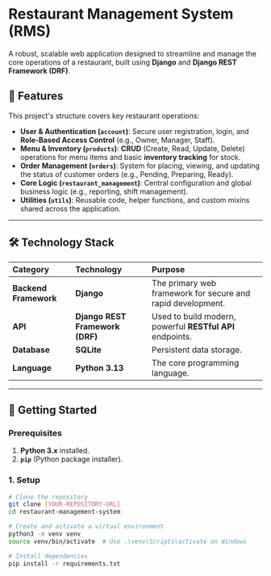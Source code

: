 # Restaurant Management System (RMS)

A robust, scalable web application designed to streamline and manage the core operations of a restaurant, built using **Django** and **Django REST Framework (DRF)**.

## 🌟 Features

This project's structure covers key restaurant operations:

* **User & Authentication (`account`)**: Secure user registration, login, and **Role-Based Access Control** (e.g., Owner, Manager, Staff).
* **Menu & Inventory (`products`)**: **CRUD** (Create, Read, Update, Delete) operations for menu items and basic **inventory tracking** for stock.
* **Order Management (`orders`)**: System for placing, viewing, and updating the status of customer orders (e.g., Pending, Preparing, Ready).
* **Core Logic (`restaurant_management`)**: Central configuration and global business logic (e.g., reporting, shift management).
* **Utilities (`utils`)**: Reusable code, helper functions, and custom mixins shared across the application.

---

## 🛠️ Technology Stack

| Category | Technology | Purpose |
| :--- | :--- | :--- |
| **Backend Framework** | **Django** | The primary web framework for secure and rapid development. |
| **API** | **Django REST Framework (DRF)** | Used to build modern, powerful **RESTful API** endpoints. |
| **Database** | **SQLite** | Persistent data storage. |
| **Language** | **Python 3.13** | The core programming language. |

---

## 🚀 Getting Started

### Prerequisites

1.  **Python 3.x** installed.
2.  **`pip`** (Python package installer).

### 1. Setup

```bash
# Clone the repository
git clone [YOUR-REPOSITORY-URL]
cd restaurant-management-system

# Create and activate a virtual environment
python3 -m venv venv
source venv/bin/activate  # Use .\venv\Scripts\activate on Windows

# Install dependencies
pip install -r requirements.txt
